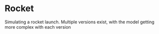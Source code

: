# Rocket
Simulating a rocket launch. Multiple versions exist, with the model getting more complex with each version
